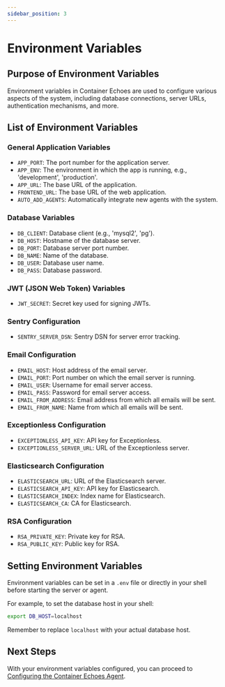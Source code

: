 ```yaml
---
sidebar_position: 3
---
```


# Environment Variables

## Purpose of Environment Variables

Environment variables in Container Echoes are used to configure various aspects of the system, including database connections, server URLs, authentication mechanisms, and more.

## List of Environment Variables

### General Application Variables

- `APP_PORT`: The port number for the application server.
- `APP_ENV`: The environment in which the app is running, e.g., 'development', 'production'.
- `APP_URL`: The base URL of the application.
- `FRONTEND_URL`: The base URL of the web application.
- `AUTO_ADD_AGENTS`: Automatically integrate new agents with the system.

### Database Variables

- `DB_CLIENT`: Database client (e.g., 'mysql2', 'pg').
- `DB_HOST`: Hostname of the database server.
- `DB_PORT`: Database server port number.
- `DB_NAME`: Name of the database.
- `DB_USER`: Database user name.
- `DB_PASS`: Database password.

### JWT (JSON Web Token) Variables

- `JWT_SECRET`: Secret key used for signing JWTs.

### Sentry Configuration

- `SENTRY_SERVER_DSN`: Sentry DSN for server error tracking.

### Email Configuration

- `EMAIL_HOST`: Host address of the email server.
- `EMAIL_PORT`: Port number on which the email server is running.
- `EMAIL_USER`: Username for email server access.
- `EMAIL_PASS`: Password for email server access.
- `EMAIL_FROM_ADDRESS`: Email address from which all emails will be sent.
- `EMAIL_FROM_NAME`: Name from which all emails will be sent.

### Exceptionless Configuration

- `EXCEPTIONLESS_API_KEY`: API key for Exceptionless.
- `EXCEPTIONLESS_SERVER_URL`: URL of the Exceptionless server.

### Elasticsearch Configuration

- `ELASTICSEARCH_URL`: URL of the Elasticsearch server.
- `ELASTICSEARCH_API_KEY`: API key for Elasticsearch.
- `ELASTICSEARCH_INDEX`: Index name for Elasticsearch.
- `ELASTICSEARCH_CA`: CA for Elasticsearch.

### RSA Configuration

- `RSA_PRIVATE_KEY`: Private key for RSA.
- `RSA_PUBLIC_KEY`: Public key for RSA.

## Setting Environment Variables

Environment variables can be set in a `.env` file or directly in your shell before starting the server or agent.

For example, to set the database host in your shell:

```bash
export DB_HOST=localhost
```

Remember to replace `localhost` with your actual database host.

## Next Steps

With your environment variables configured, you can proceed to [Configuring the Container Echoes Agent](agent-configuration).

